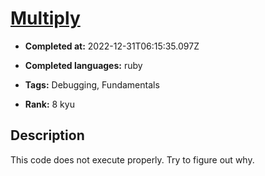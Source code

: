 # [Multiply](https://www.codewars.com/kata/50654ddff44f800200000004)

- **Completed at:** 2022-12-31T06:15:35.097Z

- **Completed languages:** ruby

- **Tags:** Debugging, Fundamentals

- **Rank:** 8 kyu

## Description

This code does not execute properly. Try to figure out why.